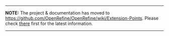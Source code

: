 
---

**NOTE:** The project & documentation has moved to https://github.com/OpenRefine/OpenRefine/wiki/Extension-Points. Please check [there](https://github.com/OpenRefine/OpenRefine/wiki/Extension-Points) first for the latest information.

---

